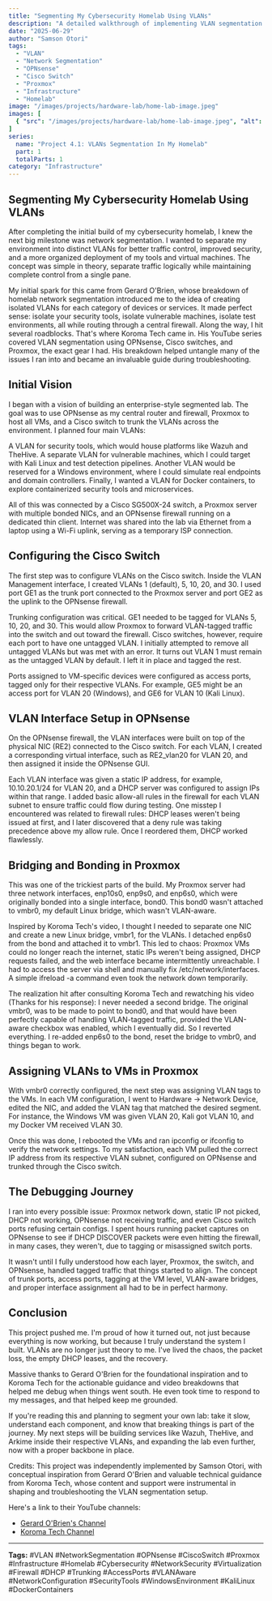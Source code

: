 ```yaml
---
title: "Segmenting My Cybersecurity Homelab Using VLANs"
description: "A detailed walkthrough of implementing VLAN segmentation in my cybersecurity homelab using OPNsense, Cisco switches, and Proxmox for better traffic control and security isolation."
date: "2025-06-29"
author: "Samson Otori"
tags:
  - "VLAN"
  - "Network Segmentation"
  - "OPNsense"
  - "Cisco Switch"
  - "Proxmox"
  - "Infrastructure"
  - "Homelab"
image: "/images/projects/hardware-lab/home-lab-image.jpeg"
images: [
  { "src": "/images/projects/hardware-lab/home-lab-image.jpeg", "alt": "Homelab Overview" }
]
series:
  name: "Project 4.1: VLANs Segmentation In My Homelab"
  part: 1
  totalParts: 1
category: "Infrastructure"
---
```


## Segmenting My Cybersecurity Homelab Using VLANs

After completing the initial build of my cybersecurity homelab, I knew the next big milestone was network segmentation. I wanted to separate my environment into distinct VLANs for better traffic control, improved security, and a more organized deployment of my tools and virtual machines. The concept was simple in theory, separate traffic logically while maintaining complete control from a single pane.

My initial spark for this came from Gerard O'Brien, whose breakdown of homelab network segmentation introduced me to the idea of creating isolated VLANs for each category of devices or services. It made perfect sense: isolate your security tools, isolate vulnerable machines, isolate test environments, all while routing through a central firewall. Along the way, I hit several roadblocks. That's where Koroma Tech came in. His YouTube series covered VLAN segmentation using OPNsense, Cisco switches, and Proxmox, the exact gear I had. His breakdown helped untangle many of the issues I ran into and became an invaluable guide during troubleshooting.

## Initial Vision

I began with a vision of building an enterprise-style segmented lab. The goal was to use OPNsense as my central router and firewall, Proxmox to host all VMs, and a Cisco switch to trunk the VLANs across the environment. I planned four main VLANs:

A VLAN for security tools, which would house platforms like Wazuh and TheHive. A separate VLAN for vulnerable machines, which I could target with Kali Linux and test detection pipelines. Another VLAN would be reserved for a Windows environment, where I could simulate real endpoints and domain controllers. Finally, I wanted a VLAN for Docker containers, to explore containerized security tools and microservices.

All of this was connected by a Cisco SG500X-24 switch, a Proxmox server with multiple bonded NICs, and an OPNsense firewall running on a dedicated thin client. Internet was shared into the lab via Ethernet from a laptop using a Wi-Fi uplink, serving as a temporary ISP connection.

## Configuring the Cisco Switch

The first step was to configure VLANs on the Cisco switch. Inside the VLAN Management interface, I created VLANs 1 (default), 5, 10, 20, and 30. I used port GE1 as the trunk port connected to the Proxmox server and port GE2 as the uplink to the OPNsense firewall.

Trunking configuration was critical. GE1 needed to be tagged for VLANs 5, 10, 20, and 30. This would allow Proxmox to forward VLAN-tagged traffic into the switch and out toward the firewall. Cisco switches, however, require each port to have one untagged VLAN. I initially attempted to remove all untagged VLANs but was met with an error. It turns out VLAN 1 must remain as the untagged VLAN by default. I left it in place and tagged the rest.

Ports assigned to VM-specific devices were configured as access ports, tagged only for their respective VLANs. For example, GE5 might be an access port for VLAN 20 (Windows), and GE6 for VLAN 10 (Kali Linux).

## VLAN Interface Setup in OPNsense

On the OPNsense firewall, the VLAN interfaces were built on top of the physical NIC (RE2) connected to the Cisco switch. For each VLAN, I created a corresponding virtual interface, such as RE2_vlan20 for VLAN 20, and then assigned it inside the OPNsense GUI.

Each VLAN interface was given a static IP address, for example, 10.10.20.1/24 for VLAN 20, and a DHCP server was configured to assign IPs within that range. I added basic allow-all rules in the firewall for each VLAN subnet to ensure traffic could flow during testing. One misstep I encountered was related to firewall rules: DHCP leases weren't being issued at first, and I later discovered that a deny rule was taking precedence above my allow rule. Once I reordered them, DHCP worked flawlessly.

## Bridging and Bonding in Proxmox

This was one of the trickiest parts of the build. My Proxmox server had three network interfaces, enp10s0, enp9s0, and enp6s0, which were originally bonded into a single interface, bond0. This bond0 wasn't attached to vmbr0, my default Linux bridge, which wasn't VLAN-aware.

Inspired by Koroma Tech's video, I thought I needed to separate one NIC and create a new Linux bridge, vmbr1, for the VLANs. I detached enp6s0 from the bond and attached it to vmbr1. This led to chaos: Proxmox VMs could no longer reach the internet, static IPs weren't being assigned, DHCP requests failed, and the web interface became intermittently unreachable. I had to access the server via shell and manually fix /etc/network/interfaces. A simple ifreload -a command even took the network down temporarily.

The realization hit after consulting Koroma Tech and rewatching his video (Thanks for his response): I never needed a second bridge. The original vmbr0, was to be made to point to bond0, and that would have been perfectly capable of handling VLAN-tagged traffic, provided the VLAN-aware checkbox was enabled, which I eventually did. So I reverted everything. I re-added enp6s0 to the bond, reset the bridge to vmbr0, and things began to work.

## Assigning VLANs to VMs in Proxmox

With vmbr0 correctly configured, the next step was assigning VLAN tags to the VMs. In each VM configuration, I went to Hardware → Network Device, edited the NIC, and added the VLAN tag that matched the desired segment. For instance, the Windows VM was given VLAN 20, Kali got VLAN 10, and my Docker VM received VLAN 30.

Once this was done, I rebooted the VMs and ran ipconfig or ifconfig to verify the network settings. To my satisfaction, each VM pulled the correct IP address from its respective VLAN subnet, configured on OPNsense and trunked through the Cisco switch.

## The Debugging Journey

I ran into every possible issue: Proxmox network down, static IP not picked, DHCP not working, OPNsense not receiving traffic, and even Cisco switch ports refusing certain configs. I spent hours running packet captures on OPNsense to see if DHCP DISCOVER packets were even hitting the firewall, in many cases, they weren't, due to tagging or misassigned switch ports.

It wasn't until I fully understood how each layer, Proxmox, the switch, and OPNsense, handled tagged traffic that things started to align. The concept of trunk ports, access ports, tagging at the VM level, VLAN-aware bridges, and proper interface assignment all had to be in perfect harmony.

## Conclusion

This project pushed me. I'm proud of how it turned out, not just because everything is now working, but because I truly understand the system I built. VLANs are no longer just theory to me. I've lived the chaos, the packet loss, the empty DHCP leases, and the recovery.

Massive thanks to Gerard O'Brien for the foundational inspiration and to Koroma Tech for the actionable guidance and video breakdowns that helped me debug when things went south. He even took time to respond to my messages, and that helped keep me grounded.

If you're reading this and planning to segment your own lab: take it slow, understand each component, and know that breaking things is part of the journey. My next steps will be building services like Wazuh, TheHive, and Arkime inside their respective VLANs, and expanding the lab even further, now with a proper backbone in place.

Credits: This project was independently implemented by Samson Otori, with conceptual inspiration from Gerard O'Brien and valuable technical guidance from Koroma Tech, whose content and support were instrumental in shaping and troubleshooting the VLAN segmentation setup.

Here's a link to their YouTube channels:
- [Gerard O'Brien's Channel](https://www.youtube.com/@techwithgerard)
- [Koroma Tech Channel](https://www.youtube.com/@KoromaTech)

---

**Tags:** #VLAN #NetworkSegmentation #OPNsense #CiscoSwitch #Proxmox #Infrastructure #Homelab #Cybersecurity #NetworkSecurity #Virtualization #Firewall #DHCP #Trunking #AccessPorts #VLANAware #NetworkConfiguration #SecurityTools #WindowsEnvironment #KaliLinux #DockerContainers 